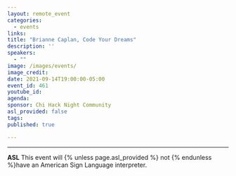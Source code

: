 ```yaml
---
layout: remote_event
categories:
  - events
links: 
title: "Brianne Caplan, Code Your Dreams"
description: ''
speakers:
  - ""
image: /images/events/
image_credit:
date: 2021-09-14T19:00:00-05:00
event_id: 461
youtube_id: 
agenda: 
sponsor: Chi Hack Night Community
asl_provided: false
tags: 
published: true

---
```



---

**ASL** This event will {% unless page.asl_provided %} not {% endunless %}have an American Sign Language interpreter.
